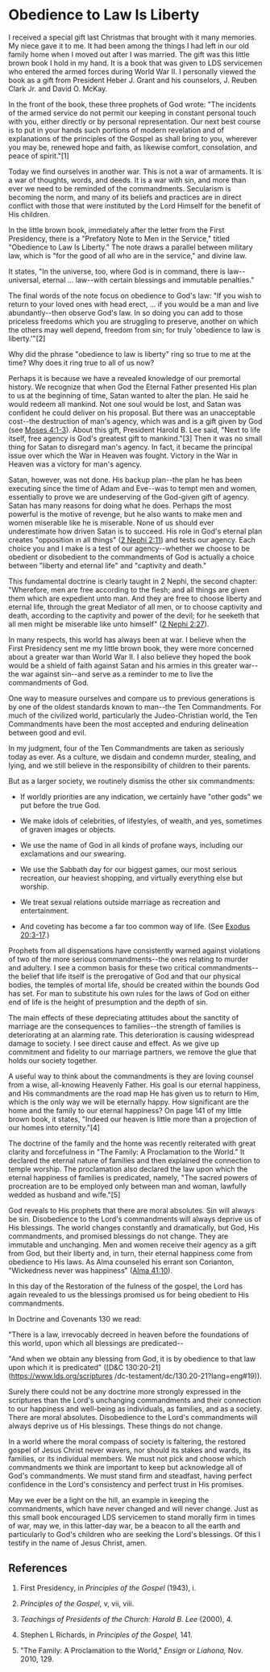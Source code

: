 # Obedience to Law Is Liberty

I received a special gift last Christmas that brought with it many memories.
My niece gave it to me. It had been among the things I had left in our old
family home when I moved out after I was married. The gift was this little
brown book I hold in my hand. It is a book that was given to LDS servicemen
who entered the armed forces during World War II. I personally viewed the book
as a gift from President Heber J. Grant and his counselors, J. Reuben Clark
Jr. and David O. McKay.

In the front of the book, these three prophets of God wrote: "The incidents of
the armed service do not permit our keeping in constant personal touch with
you, either directly or by personal representation. Our next best course is to
put in your hands such portions of modern revelation and of explanations of
the principles of the Gospel as shall bring to you, wherever you may be,
renewed hope and faith, as likewise comfort, consolation, and peace of
spirit."[1]

Today we find ourselves in another war. This is not a war of armaments. It is
a war of thoughts, words, and deeds. It is a war with sin, and more than ever
we need to be reminded of the commandments. Secularism is becoming the norm,
and many of its beliefs and practices are in direct conflict with those that
were instituted by the Lord Himself for the benefit of His children.

In the little brown book, immediately after the letter from the First
Presidency, there is a "Prefatory Note to Men in the Service," titled
"Obedience to Law Is Liberty." The note draws a parallel between military law,
which is "for the good of all who are in the service," and divine law.

It states, "In the universe, too, where God is in command, there is law--
universal, eternal ... law--with certain blessings and immutable penalties."

The final words of the note focus on obedience to God's law: "If you wish to
return to your loved ones with head erect, ... if you would be a man and live
abundantly--then observe God's law. In so doing you can add to those priceless
freedoms which you are struggling to preserve, another on which the others may
well depend, freedom from sin; for truly 'obedience to law is liberty.'"[2]

Why did the phrase "obedience to law is liberty" ring so true to me at the
time? Why does it ring true to all of us now?

Perhaps it is because we have a revealed knowledge of our premortal history.
We recognize that when God the Eternal Father presented His plan to us at the
beginning of time, Satan wanted to alter the plan. He said he would redeem all
mankind. Not one soul would be lost, and Satan was confident he could deliver
on his proposal. But there was an unacceptable cost--the destruction of man's
agency, which was and is a gift given by God (see [Moses
4:1-3](https://www.lds.org/scriptures/pgp/moses/4.1-3?lang=eng#0)). About this
gift, President Harold B. Lee said, "Next to life itself, free agency is God's
greatest gift to mankind."[3] Then it was no small thing for Satan to
disregard man's agency. In fact, it became the principal issue over which the
War in Heaven was fought. Victory in the War in Heaven was a victory for man's
agency.

Satan, however, was not done. His backup plan--the plan he has been executing
since the time of Adam and Eve--was to tempt men and women, essentially to
prove we are undeserving of the God-given gift of agency. Satan has many
reasons for doing what he does. Perhaps the most powerful is the motive of
revenge, but he also wants to make men and women miserable like he is
miserable. None of us should ever underestimate how driven Satan is to
succeed. His role in God's eternal plan creates "opposition in all things" ([2
Nephi 2:11](https://www.lds.org/scriptures/bofm/2-ne/2.11?lang=eng#10)) and
tests our agency. Each choice you and I make is a test of our agency--whether
we choose to be obedient or disobedient to the commandments of God is actually
a choice between "liberty and eternal life" and "captivity and death."

This fundamental doctrine is clearly taught in 2 Nephi, the second chapter:
"Wherefore, men are free according to the flesh; and all things are given them
which are expedient unto man. And they are free to choose liberty and eternal
life, through the great Mediator of all men, or to choose captivity and death,
according to the captivity and power of the devil; for he seeketh that all men
might be miserable like unto himself" ([2 Nephi
2:27](https://www.lds.org/scriptures/bofm/2-ne/2.27?lang=eng#26)).

In many respects, this world has always been at war. I believe when the First
Presidency sent me my little brown book, they were more concerned about a
greater war than World War II. I also believe they hoped the book would be a
shield of faith against Satan and his armies in this greater war--the war
against sin--and serve as a reminder to me to live the commandments of God.

One way to measure ourselves and compare us to previous generations is by one
of the oldest standards known to man--the Ten Commandments. For much of the
civilized world, particularly the Judeo-Christian world, the Ten Commandments
have been the most accepted and enduring delineation between good and evil.

In my judgment, four of the Ten Commandments are taken as seriously today as
ever. As a culture, we disdain and condemn murder, stealing, and lying, and we
still believe in the responsibility of children to their parents.

But as a larger society, we routinely dismiss the other six commandments:

  * If worldly priorities are any indication, we certainly have "other gods" we put before the true God.

  * We make idols of celebrities, of lifestyles, of wealth, and yes, sometimes of graven images or objects.

  * We use the name of God in all kinds of profane ways, including our exclamations and our swearing.

  * We use the Sabbath day for our biggest games, our most serious recreation, our heaviest shopping, and virtually everything else but worship.

  * We treat sexual relations outside marriage as recreation and entertainment.

  * And coveting has become a far too common way of life. (See [Exodus 20:3-17](https://www.lds.org/scriptures/ot/ex/20.3-17?lang=eng#2).)

Prophets from all dispensations have consistently warned against violations of
two of the more serious commandments--the ones relating to murder and
adultery. I see a common basis for these two critical commandments--the belief
that life itself is the prerogative of God and that our physical bodies, the
temples of mortal life, should be created within the bounds God has set. For
man to substitute his own rules for the laws of God on either end of life is
the height of presumption and the depth of sin.

The main effects of these depreciating attitudes about the sanctity of
marriage are the consequences to families--the strength of families is
deteriorating at an alarming rate. This deterioration is causing widespread
damage to society. I see direct cause and effect. As we give up commitment and
fidelity to our marriage partners, we remove the glue that holds our society
together.

A useful way to think about the commandments is they are loving counsel from a
wise, all-knowing Heavenly Father. His goal is our eternal happiness, and His
commandments are the road map He has given us to return to Him, which is the
only way we will be eternally happy. How significant are the home and the
family to our eternal happiness? On page 141 of my little brown book, it
states, "Indeed our heaven is little more than a projection of our homes into
eternity."[4]

The doctrine of the family and the home was recently reiterated with great
clarity and forcefulness in "The Family: A Proclamation to the World." It
declared the eternal nature of families and then explained the connection to
temple worship. The proclamation also declared the law upon which the eternal
happiness of families is predicated, namely, "The sacred powers of procreation
are to be employed only between man and woman, lawfully wedded as husband and
wife."[5]

God reveals to His prophets that there are moral absolutes. Sin will always be
sin. Disobedience to the Lord's commandments will always deprive us of His
blessings. The world changes constantly and dramatically, but God, His
commandments, and promised blessings do not change. They are immutable and
unchanging. Men and women receive their agency as a gift from God, but their
liberty and, in turn, their eternal happiness come from obedience to His laws.
As Alma counseled his errant son Corianton, "Wickedness never was happiness"
([Alma 41:10](https://www.lds.org/scriptures/bofm/alma/41.10?lang=eng#9)).

In this day of the Restoration of the fulness of the gospel, the Lord has
again revealed to us the blessings promised us for being obedient to His
commandments.

In Doctrine and Covenants 130 we read:

"There is a law, irrevocably decreed in heaven before the foundations of this
world, upon which all blessings are predicated--

"And when we obtain any blessing from God, it is by obedience to that law upon
which it is predicated" ([D&amp;C 130:20-21](https://www.lds.org/scriptures
/dc-testament/dc/130.20-21?lang=eng#19)).

Surely there could not be any doctrine more strongly expressed in the
scriptures than the Lord's unchanging commandments and their connection to our
happiness and well-being as individuals, as families, and as a society. There
are moral absolutes. Disobedience to the Lord's commandments will always
deprive us of His blessings. These things do not change.

In a world where the moral compass of society is faltering, the restored
gospel of Jesus Christ never wavers, nor should its stakes and wards, its
families, or its individual members. We must not pick and choose which
commandments we think are important to keep but acknowledge all of God's
commandments. We must stand firm and steadfast, having perfect confidence in
the Lord's consistency and perfect trust in His promises.

May we ever be a light on the hill, an example in keeping the commandments,
which have never changed and will never change. Just as this small book
encouraged LDS servicemen to stand morally firm in times of war, may we, in
this latter-day war, be a beacon to all the earth and particularly to God's
children who are seeking the Lord's blessings. Of this I testify in the name
of Jesus Christ, amen.

## References

  1.  First Presidency, in _Principles of the Gospel_ (1943), i.

  2.  _Principles of the Gospel,_ v, vii, viii.

  3.  _Teachings of Presidents of the Church: Harold B. Lee_ (2000), 4.

  4.  Stephen L Richards, in _Principles of the Gospel,_ 141.

  5.  "The Family: A Proclamation to the World," _Ensign_ or _Liahona,_ Nov. 2010, 129.

